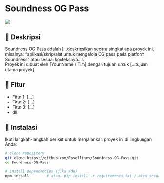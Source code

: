# Soundness OG Pass
<img src="https://imgur.com/HNgaeWm.jpg"/>

## 📌 Deskripsi
Soundness OG Pass adalah [...deskripsikan secara singkat apa proyek ini, misalnya: “aplikasi/skrip/alat untuk mengelola OG pass pada platform Soundness” atau sesuai konteksnya…].  
Proyek ini dibuat oleh [Your Name / Tim] dengan tujuan untuk [...tujuan utama proyek].

## 🧰 Fitur
- Fitur 1: [...]
- Fitur 2: [...]
- Fitur 3: [...]
- dll.

## 🚀 Instalasi
Ikuti langkah-langkah berikut untuk menjalankan proyek ini di lingkungan Anda:

```bash
# clone repository
git clone https://github.com/Rosellines/Soundness-OG-Pass.git
cd Soundness-OG-Pass

# install dependencies (jika ada)
npm install        # atau: pip install -r requirements.txt / atau sesuai stack
